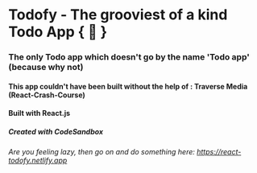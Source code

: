 # Todofy - The grooviest of a kind Todo App { :page_with_curl: }

### The only Todo app which doesn't go by the name 'Todo app' (because why not)
#### This app couldn't have been built without the help of : Traverse Media (React-Crash-Course)

#### Built with React.js 
##### Created with CodeSandbox

###### Are you feeling lazy, then go on and do something here: https://react-todofy.netlify.app
